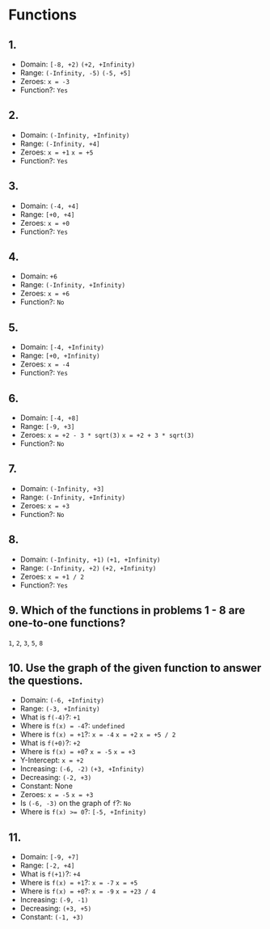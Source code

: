 # Functions

## 1.
- Domain: `[-8, +2)` `(+2, +Infinity)`
- Range: `(-Infinity, -5)` `(-5, +5]`
- Zeroes: `x = -3`
- Function?: `Yes`

## 2.
- Domain: `(-Infinity, +Infinity)`
- Range: `(-Infinity, +4]`
- Zeroes: `x = +1` `x = +5`
- Function?: `Yes`

## 3.
- Domain: `(-4, +4]`
- Range: `[+0, +4]`
- Zeroes: `x = +0`
- Function?: `Yes`

## 4.
- Domain: `+6`
- Range: `(-Infinity, +Infinity)`
- Zeroes: `x = +6`
- Function?: `No`

## 5.
- Domain: `[-4, +Infinity)`
- Range: `[+0, +Infinity)`
- Zeroes: `x = -4`
- Function?: `Yes`

## 6.
- Domain: `[-4, +8]`
- Range: `[-9, +3]`
- Zeroes: `x = +2 - 3 * sqrt(3)` `x = +2 + 3 * sqrt(3)`
- Function?: `No`

## 7.
- Domain: `(-Infinity, +3]`
- Range: `(-Infinity, +Infinity)`
- Zeroes: `x = +3`
- Function?: `No`

## 8. 
- Domain: `(-Infinity, +1)` `(+1, +Infinity)`
- Range: `(-Infinity, +2)` `(+2, +Infinity)`
- Zeroes: `x = +1 / 2`
- Function?: `Yes`

## 9. Which of the functions in problems 1 - 8 are one-to-one functions?

`1`, `2`, `3`, `5`, `8`

## 10. Use the graph of the given function to answer the questions.

- Domain: `(-6, +Infinity)`
- Range: `(-3, +Infinity)`
- What is `f(-4)`?: `+1`
- Where is `f(x) = -4`?: `undefined`
- Where is `f(x) = +1`?: `x = -4` `x = +2` `x = +5 / 2`
- What is `f(+0)`?: `+2`
- Where is `f(x) = +0`? `x = -5` `x = +3`
- Y-Intercept: `x = +2`
- Increasing: `(-6, -2)` `(+3, +Infinity)`
- Decreasing: `(-2, +3)`
- Constant: None
- Zeroes: `x = -5` `x = +3`
- Is `(-6, -3)` on the graph of `f`?: `No`
- Where is `f(x) >= 0`?: `[-5, +Infinity)`

## 11.

- Domain: `[-9, +7]`
- Range: `[-2, +4]`
- What is `f(+1)`?: `+4`
- Where is `f(x) = +1`?: `x = -7` `x = +5`
- Where is `f(x) = +0`?: `x = -9` `x = +23 / 4`
- Increasing: `(-9, -1)`
- Decreasing: `(+3, +5)`
- Constant: `(-1, +3)`

